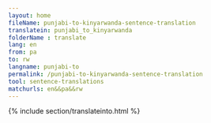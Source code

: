 ```yaml
---
layout: home
fileName: punjabi-to-kinyarwanda-sentence-translation
translatein: punjabi_to_kinyarwanda
folderName : translate
lang: en
from: pa
to: rw
langname: punjabi-to
permalink: /punjabi-to-kinyarwanda-sentence-translation
tool: sentence-translations
matchurls: en&&pa&&rw
---
```

{% include section/translateinto.html %}
